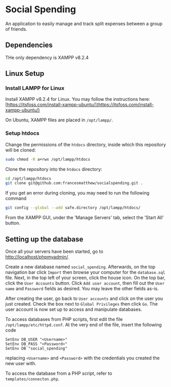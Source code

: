 # Social Spending

An application to easily manage and track split expenses between a group of friends.

## Dependencies

THe only dependency is XAMPP v8.2.4

## Linux Setup

### Install LAMPP for Linux

Install XAMPP v8.2.4 for Linux. You may follow the instructions here: [https://itsfoss.com/install-xampp-ubuntu/](https://itsfoss.com/install-xampp-ubuntu/)

On Ubuntu, XAMPP files are placed in `/opt/lampp/`.

### Setup htdocs

Change the permissions of the `htdocs` directory, inside which this repository will be cloned:

``` bash
sudo chmod -R a+rwx /opt/lampp/htdocs
```

Clone the repository into the `htdocs` directory:

```bash
cd /opt/lampp/htdocs
git clone git@github.com:francesmatthew/socialspending.git .
```

If you get an error during cloning, you may need to run the following command

```bash
git config --global --add safe.directory /opt/lampp/htdocs/
```

From the XAMPP GUI, under the 'Manage Servers' tab, select the 'Start All' button.

## Setting up the database

Once all your servers have been started, go to [http://localhost/phpmyadmin/](http://localhost/phpmyadmin/).

Create a new database named `social_spending`.
Afterwards, on the top navigation bar click `Import` then browse your computer for the `database.sql` file.
Next, in the top left of your screen, click the house icon. On the top bar, click the `User Accounts` button.
Click `Add user account`, then fill out the `User name` and `Password` fields as desired.
You may leave the other fields as-is.

After creating the user, go back to `User accounts` and click on the user you just created.
Check the box next to `Global Privileges` then click `Go`.
The user account is now set up to access and manipulate databases.

To access databases from PHP scripts, first edit the file `/opt/lampp/etc/httpd.conf`.
At the very end of the file, insert the following code

```
SetEnv DB_USER "<Username>"
SetEnv DB_PASS "<Password>"
SetEnv DB "social_spending"
```

replacing `<Username>` and `<Password>` with the credentials you created the new user with.

To access the database from a PHP script, refer to `templates/connecton.php`.

